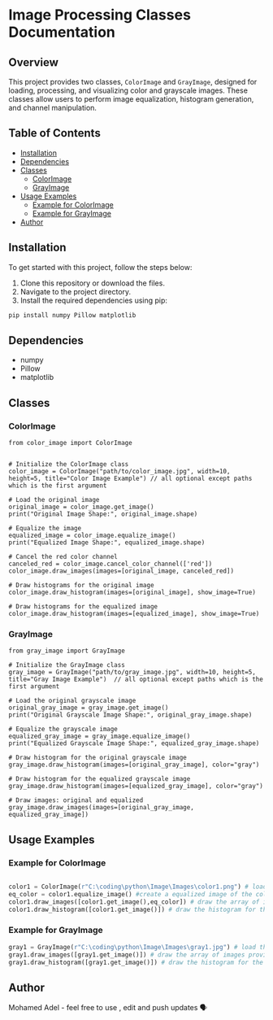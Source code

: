 # Image Processing Classes Documentation

## Overview
This project provides two classes, `ColorImage` and `GrayImage`, designed for loading, processing, and visualizing color and grayscale images. These classes allow users to perform image equalization, histogram generation, and channel manipulation.

## Table of Contents
- [Installation](#installation)
- [Dependencies](#dependencies)
- [Classes](#classes)
  - [ColorImage](#colorimage)
  - [GrayImage](#grayimage)
- [Usage Examples](#usage-examples)
  - [Example for ColorImage](#example-for-colorimage)
  - [Example for GrayImage](#example-for-grayimage)
- [Author](#author)

## Installation
To get started with this project, follow the steps below:

1. Clone this repository or download the files.
2. Navigate to the project directory.
3. Install the required dependencies using pip:

```bash
pip install numpy Pillow matplotlib
```

## Dependencies
- numpy
- Pillow
- matplotlib

## Classes

### ColorImage
```
from color_image import ColorImage


# Initialize the ColorImage class
color_image = ColorImage("path/to/color_image.jpg", width=10, height=5, title="Color Image Example") // all optional except paths which is the first argument

# Load the original image
original_image = color_image.get_image()
print("Original Image Shape:", original_image.shape)

# Equalize the image
equalized_image = color_image.equalize_image()
print("Equalized Image Shape:", equalized_image.shape)

# Cancel the red color channel
canceled_red = color_image.cancel_color_channel(['red'])
color_image.draw_images(images=[original_image, canceled_red])

# Draw histograms for the original image
color_image.draw_histogram(images=[original_image], show_image=True)

# Draw histograms for the equalized image
color_image.draw_histogram(images=[equalized_image], show_image=True)
```
### GrayImage
```
from gray_image import GrayImage

# Initialize the GrayImage class
gray_image = GrayImage("path/to/gray_image.jpg", width=10, height=5, title="Gray Image Example")  // all optional except paths which is the first argument

# Load the original grayscale image
original_gray_image = gray_image.get_image()
print("Original Grayscale Image Shape:", original_gray_image.shape)

# Equalize the grayscale image
equalized_gray_image = gray_image.equalize_image()
print("Equalized Grayscale Image Shape:", equalized_gray_image.shape)

# Draw histogram for the original grayscale image
gray_image.draw_histogram(images=[original_gray_image], color="gray")

# Draw histogram for the equalized grayscale image
gray_image.draw_histogram(images=[equalized_gray_image], color="gray")

# Draw images: original and equalized
gray_image.draw_images(images=[original_gray_image, equalized_gray_image])
```

## Usage Examples
### Example for ColorImage
```python

color1 = ColorImage(r"C:\coding\python\Image\Images\color1.png") # load the image
eq_color = color1.equalize_image() #create a equalized image of the color1 loaded image
color1.draw_images([color1.get_image(),eq_color]) # draw the array of images provided
color1.draw_histogram([color1.get_image()]) # draw the histogram for the provided images

```

### Example for GrayImage
```python
gray1 = GrayImage(r"C:\coding\python\Image\Images\gray1.jpg") # load the image
gray1.draw_images([gray1.get_image()]) # draw the array of images provided
gray1.draw_histogram([gray1.get_image()]) # draw the histogram for the provided images

```


## Author
Mohamed Adel - feel free to use , edit and push updates 🗣